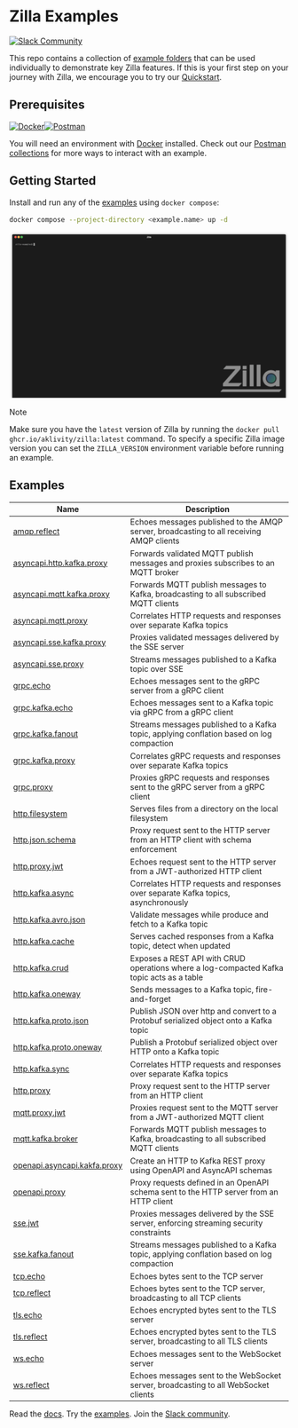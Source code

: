 # Zilla Examples

[![Slack Community][community-image]][community-join]

This repo contains a collection of [example folders](#examples) that can be used individually to demonstrate key Zilla features. If this is your first step on your journey with Zilla, we encourage you to try our [Quickstart](https://docs.aklivity.io/zilla/latest/how-tos/quickstart/).

## Prerequisites

[![Docker]][docker-install][![Postman]][postman-url]

You will need an environment with [Docker][docker-install] installed. Check out our [Postman collections][postman-url] for more ways to interact with an example.

## Getting Started

Install and run any of the [examples](#examples) using `docker compose`:

```bash
docker compose --project-directory <example.name> up -d
```

![demo](.assets/demo.gif)

> [!NOTE]
Make sure you have the `latest` version of Zilla by running the `docker pull ghcr.io/aklivity/zilla:latest` command. To specify a specific Zilla image version you can set the `ZILLA_VERSION` environment variable before running an example.

## Examples

| Name                                                         | Description                                                                               |
|--------------------------------------------------------------| ----------------------------------------------------------------------------------------- |
| [amqp.reflect](amqp.reflect)                                 | Echoes messages published to the AMQP server, broadcasting to all receiving AMQP clients  |
| [asyncapi.http.kafka.proxy](asyncapi.http.kafka.proxy)       | Forwards validated MQTT publish messages and proxies subscribes to an MQTT broker         |
| [asyncapi.mqtt.kafka.proxy](asyncapi.mqtt.kafka.proxy)       | Forwards MQTT publish messages to Kafka, broadcasting to all subscribed MQTT clients      |
| [asyncapi.mqtt.proxy](asyncapi.mqtt.proxy)                   | Correlates HTTP requests and responses over separate Kafka topics                         |
| [asyncapi.sse.kafka.proxy](asyncapi.sse.kafka.proxy)         | Proxies validated messages delivered by the SSE server                                    |
| [asyncapi.sse.proxy](asyncapi.sse.proxy)                     | Streams messages published to a Kafka topic over SSE                                      |
| [grpc.echo](grpc.echo)                                       | Echoes messages sent to the gRPC server from a gRPC client                                |
| [grpc.kafka.echo](grpc.kafka.echo)                           | Echoes messages sent to a Kafka topic via gRPC from a gRPC client                         |
| [grpc.kafka.fanout](grpc.kafka.fanout)                       | Streams messages published to a Kafka topic, applying conflation based on log compaction  |
| [grpc.kafka.proxy](grpc.kafka.proxy)                         | Correlates gRPC requests and responses over separate Kafka topics                         |
| [grpc.proxy](grpc.proxy)                                     | Proxies gRPC requests and responses sent to the gRPC server from a gRPC client            |
| [http.filesystem](http.filesystem)                           | Serves files from a directory on the local filesystem                                     |
| [http.json.schema](http.json.schema)                         | Proxy request sent to the HTTP server from an HTTP client with schema enforcement         |
| [http.proxy.jwt](http.proxy.jwt)                             | Echoes request sent to the HTTP server from a JWT-authorized HTTP client                  |
| [http.kafka.async](http.kafka.async)                         | Correlates HTTP requests and responses over separate Kafka topics, asynchronously         |
| [http.kafka.avro.json](http.kafka.avro.json)                 | Validate messages while produce and fetch to a Kafka topic                                |
| [http.kafka.cache](http.kafka.cache)                         | Serves cached responses from a Kafka topic, detect when updated                           |
| [http.kafka.crud](http.kafka.crud)                           | Exposes a REST API with CRUD operations where a log-compacted Kafka topic acts as a table |
| [http.kafka.oneway](http.kafka.oneway)                       | Sends messages to a Kafka topic, fire-and-forget                                          |
| [http.kafka.proto.json](http.kafka.proto.json)               | Publish JSON over http and convert to a Protobuf serialized object onto a Kafka topic     |
| [http.kafka.proto.oneway](http.kafka.proto.oneway)           | Publish a Protobuf serialized object over HTTP onto a Kafka topic                         |
| [http.kafka.sync](http.kafka.sync)                           | Correlates HTTP requests and responses over separate Kafka topics                         |
| [http.proxy](http.proxy)                                     | Proxy request sent to the HTTP server from an HTTP client                                 |
| [mqtt.proxy.jwt](mqtt.proxy.jwt)                             | Proxies request sent to the MQTT server from a JWT-authorized MQTT client                 |
| [mqtt.kafka.broker](mqtt.kafka.proxy)                        | Forwards MQTT publish messages to Kafka, broadcasting to all subscribed MQTT clients      |
| [openapi.asyncapi.kakfa.proxy](openapi.asyncapi.kakfa.proxy) | Create an HTTP to Kafka REST proxy using OpenAPI and AsyncAPI schemas                     |
| [openapi.proxy](openapi.proxy)                               | Proxy requests defined in an OpenAPI schema sent to the HTTP server from an HTTP client   |
| [sse.jwt](sse.jwt)                                           | Proxies messages delivered by the SSE server, enforcing streaming security constraints    |
| [sse.kafka.fanout](sse.kafka.fanout)                         | Streams messages published to a Kafka topic, applying conflation based on log compaction  |
| [tcp.echo](tcp.echo)                                         | Echoes bytes sent to the TCP server                                                       |
| [tcp.reflect](tcp.reflect)                                   | Echoes bytes sent to the TCP server, broadcasting to all TCP clients                      |
| [tls.echo](tls.echo)                                         | Echoes encrypted bytes sent to the TLS server                                             |
| [tls.reflect](tls.reflect)                                   | Echoes encrypted bytes sent to the TLS server, broadcasting to all TLS clients            |
| [ws.echo](ws.echo)                                           | Echoes messages sent to the WebSocket server                                              |
| [ws.reflect](ws.reflect)                                     | Echoes messages sent to the WebSocket server, broadcasting to all WebSocket clients       |

Read the [docs][zilla-docs].
Try the [examples][zilla-examples].
Join the [Slack community][community-join].

[community-image]: https://img.shields.io/badge/slack-@aklivitycommunity-blue.svg?logo=slack
[community-join]: https://join.slack.com/t/aklivitycommunity/shared_invite/zt-sy06wvr9-u6cPmBNQplX5wVfd9l2oIQ
[Docker]: https://img.shields.io/badge/docker-%230db7ed.svg?style=for-the-badge&logo=docker&logoColor=white
[Postman]: https://img.shields.io/badge/Postman-FF6C37?style=for-the-badge&logo=postman&logoColor=white
[zilla-docs]: https://docs.aklivity.io/zilla
[zilla-examples]: https://github.com/aklivity/zilla-examples
[docker-install]: https://docs.docker.com/compose/gettingstarted/
[postman-url]: https://www.postman.com/aklivity-zilla/
